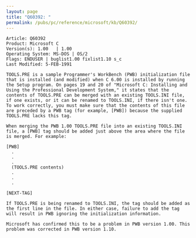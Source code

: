 ```yaml
---
layout: page
title: "Q60392: "
permalink: /pubs/pc/reference/microsoft/kb/Q60392/
---
```


	Article: Q60392
	Product: Microsoft C
	Version(s): 1.00   | 1.00
	Operating System: MS-DOS | OS/2
	Flags: ENDUSER | buglist1.00 fixlist1.10 s_c
	Last Modified: 5-FEB-1991
	
	TOOLS.PRE is a sample Programmer's WorkBench (PWB) initialization file
	that is installed (and modified) when C 6.00 is installed by running
	the Setup program. On pages 19 and 20 of "Microsoft C: Installing and
	Using the Professional Development System," it states that the
	contents of TOOLS.PRE can be merged with an existing TOOLS.INI file,
	if one exists, or it can be renamed to TOOLS.INI, if there isn't one.
	To work correctly, you must make sure that the contents of this file
	are preceded by a PWB tag (for example, [PWB]) because the supplied
	TOOLS.PRE lacks this tag.
	
	When merging the PWB 1.00 TOOLS.PRE file into an existing TOOLS.INI
	file, a [PWB] tag should be added just above the area where the file
	is merged. For example:
	
	[PWB]
	  .
	  .
	  .
	  (TOOLS.PRE contents)
	  .
	  .
	  .
	
	[NEXT-TAG]
	
	If TOOLS.PRE is being renamed to TOOLS.INI, the tag should be added as
	the first line in the file. In either case, failure to add the tag
	will result in PWB ignoring the initialization information.
	
	Microsoft has confirmed this to be a problem in PWB version 1.00. This
	problem was corrected in PWB version 1.10.
